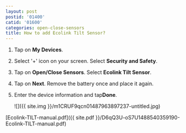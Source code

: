 ```yaml
---
layout: post
postid: '01400'
catid: '01600'
categories: open-close-sensors
title: How to add Ecolink Tilt Sensor?
---
```


1. Tap on **My Devices**.

2. Select '+' icon on your screen. Select **Security and Safety**.

3. Tap on **Open/Close Sensors**. Select **Ecolink Tilt Sensor**.

4. Tap on **Next**. Remove the battery once and place it again.

5. Enter the device information and tap**Done**.

    ![]({{ site.img }}/m1CRUF9qcn01487963897237-untitled.jpg)

[Ecolink-TILT-manual.pdf]({{ site.pdf }}/D6qQ3U-oS7U1488540359190-Ecolink-TILT-manual.pdf)